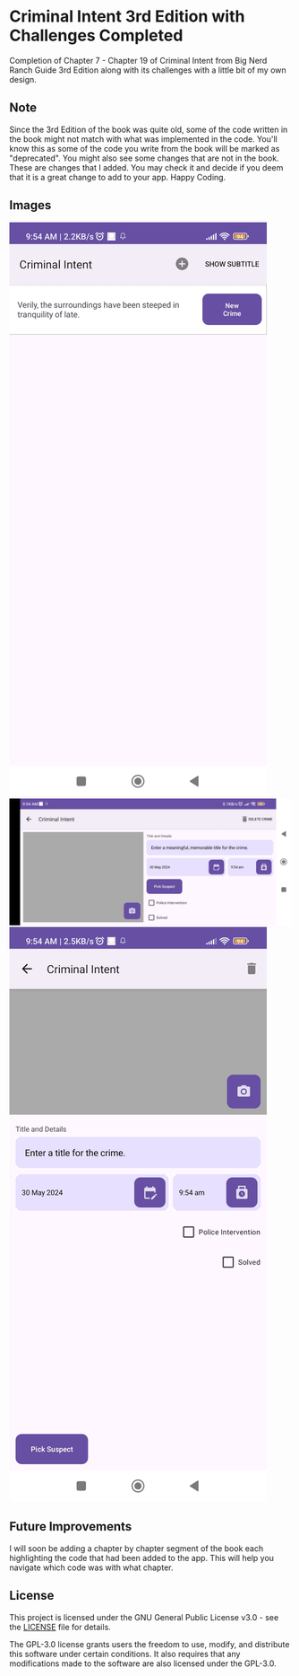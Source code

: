 # Criminal Intent 3rd Edition with Challenges Completed

Completion of Chapter 7 - Chapter 19 of Criminal Intent from Big Nerd Ranch Guide 3rd Edition along with its challenges with a little bit of my own design.

## Note

Since the 3rd Edition of the book was quite old, some of the code written in the book might not match with what was implemented in the code. You'll know this as some of the code you write from the book will be marked as "deprecated". You might also see some changes that are not in the book. These are changes that I added. You may check it and decide if you deem that it is a great change to add to your app. Happy Coding.

## Images

![Menu](Images/Menu.jpg)
![New Crime Landscape](Images/New-Crime-Landscape.jpg)
![New Crime Portrait](Images/New-Crime-Portrait.jpg)

## Future Improvements

I will soon be adding a chapter by chapter segment of the book each highlighting the code that had been added to the app. This will help you navigate which code was with what chapter.

## License

This project is licensed under the GNU General Public License v3.0 - see the [LICENSE](LICENSE) file for details.

The GPL-3.0 license grants users the freedom to use, modify, and distribute this software under certain conditions. It also requires that any modifications made to the software are also licensed under the GPL-3.0.

